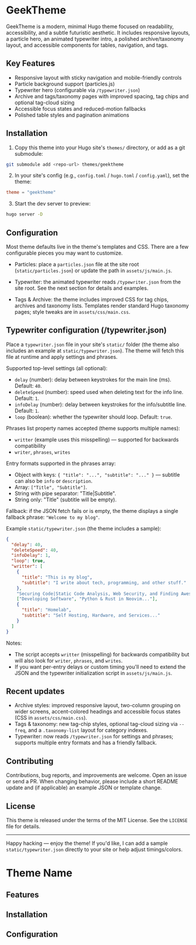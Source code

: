 # GeekTheme

GeekTheme is a modern, minimal Hugo theme focused on readability, accessibility, and a subtle futuristic aesthetic. It includes responsive layouts, a particle hero, an animated typewriter intro, a polished archive/taxonomy layout, and accessible components for tables, navigation, and tags.

## Key Features

- Responsive layout with sticky navigation and mobile-friendly controls
- Particle background support (particles.js)
- Typewriter hero (configurable via `/typewriter.json`)
- Archive and tags/taxonomy pages with improved spacing, tag chips and optional tag-cloud sizing
- Accessible focus states and reduced-motion fallbacks
- Polished table styles and pagination animations

## Installation

1. Copy this theme into your Hugo site's `themes/` directory, or add as a git submodule:

```bash
git submodule add <repo-url> themes/geektheme
```

2. In your site's config (e.g., `config.toml` / `hugo.toml` / `config.yaml`), set the theme:

```toml
theme = "geektheme"
```

3. Start the dev server to preview:

```bash
hugo server -D
```

## Configuration

Most theme defaults live in the theme's templates and CSS. There are a few configurable pieces you may want to customize.

- Particles: place a `particles.json` file at the site root (`static/particles.json`) or update the path in `assets/js/main.js`.

- Typewriter: the animated typewriter reads `/typewriter.json` from the site root. See the next section for details and examples.

- Tags & Archive: the theme includes improved CSS for tag chips, archives and taxonomy lists. Templates render standard Hugo taxonomy pages; style tweaks are in `assets/css/main.css`.

## Typewriter configuration (/typewriter.json)

Place a `typewriter.json` file in your site's `static/` folder (the theme also includes an example at `static/typewriter.json`). The theme will fetch this file at runtime and apply settings and phrases.

Supported top-level settings (all optional):

- `delay` (number): delay between keystrokes for the main line (ms). Default: `40`.
- `deleteSpeed` (number): speed used when deleting text for the info line. Default: `1`.
- `infoDelay` (number): delay between keystrokes for the info/subtitle line. Default: `1`.
- `loop` (boolean): whether the typewriter should loop. Default: `true`.

Phrases list property names accepted (theme supports multiple names):
- `writter` (example uses this misspelling) — supported for backwards compatibility
- `writer`, `phrases`, `writes`

Entry formats supported in the phrases array:

- Object with keys: `{ "title": "...", "subtitle": "..." }` — subtitle can also be `info` or `description`.
- Array: `["Title", "Subtitle"]`.
- String with pipe separator: "Title|Subtitle".
- String only: "Title" (subtitle will be empty).

Fallback: if the JSON fetch fails or is empty, the theme displays a single fallback phrase: `"Welcome to my blog"`.

Example `static/typewriter.json` (the theme includes a sample):

```json
{
  "delay": 40,
  "deleteSpeed": 40,
  "infoDelay": 1,
  "loop": true,
  "writter": [
    {
      "title": "This is my blog",
      "subtitle": "I write about tech, programming, and other stuff."
    },
    "Securing Code|Static Code Analysis, Web Security, and Finding Awesome Bugs...",
    ["Developing Software", "Python & Rust in Neovim..."],
    {
      "title": "Homelab",
      "subtitle": "Self Hosting, Hardware, and Services..."
    }
  ]
}
```

Notes:

- The script accepts `writter` (misspelling) for backwards compatibility but will also look for `writer`, `phrases`, and `writes`.
- If you want per-entry delays or custom timing you'll need to extend the JSON and the typewriter initialization script in `assets/js/main.js`.

## Recent updates

- Archive styles: improved responsive layout, two-column grouping on wider screens, accent-colored headings and accessible focus states (CSS in `assets/css/main.css`).
- Tags & taxonomy: new tag-chip styles, optional tag-cloud sizing via `--freq`, and a `.taxonomy-list` layout for category indexes.
- Typewriter: now reads `/typewriter.json` for settings and phrases; supports multiple entry formats and has a friendly fallback.

## Contributing

Contributions, bug reports, and improvements are welcome. Open an issue or send a PR. When changing behavior, please include a short README update and (if applicable) an example JSON or template change.

## License

This theme is released under the terms of the MIT License. See the `LICENSE` file for details.

---
Happy hacking — enjoy the theme! If you'd like, I can add a sample `static/typewriter.json` directly to your site or help adjust timings/colors.
# Theme Name

## Features

## Installation

## Configuration
